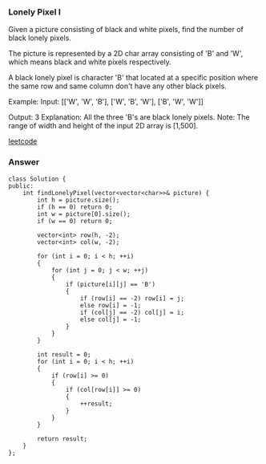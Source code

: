 ### Lonely Pixel I
Given a picture consisting of black and white pixels, find the number of black lonely pixels.

The picture is represented by a 2D char array consisting of 'B' and 'W', which means black and white pixels respectively.

A black lonely pixel is character 'B' that located at a specific position where the same row and same column don't have any other black pixels.

Example:
Input: 
[['W', 'W', 'B'],
 ['W', 'B', 'W'],
 ['B', 'W', 'W']]

Output: 3
Explanation: All the three 'B's are black lonely pixels.
Note:
The range of width and height of the input 2D array is [1,500].

[leetcode](https://leetcode.com/problems/lonely-pixel-i/description/)

### Answer
	class Solution {
	public:
	    int findLonelyPixel(vector<vector<char>>& picture) {
	        int h = picture.size();
	        if (h == 0) return 0;
	        int w = picture[0].size();
	        if (w == 0) return 0;
	        
	        vector<int> row(h, -2);
	        vector<int> col(w, -2);
	        
	        for (int i = 0; i < h; ++i)
	        {
	            for (int j = 0; j < w; ++j)
	            {
	                if (picture[i][j] == 'B')
	                {
	                    if (row[i] == -2) row[i] = j;
	                    else row[i] = -1;
	                    if (col[j] == -2) col[j] = i;
	                    else col[j] = -1;
	                }
	            }
	        }
	        
	        int result = 0;
	        for (int i = 0; i < h; ++i)
	        {
	            if (row[i] >= 0)
	            {
	                if (col[row[i]] >= 0)
	                {
	                    ++result;
	                }
	            }
	        }
	        
	        return result;
	    }
	};